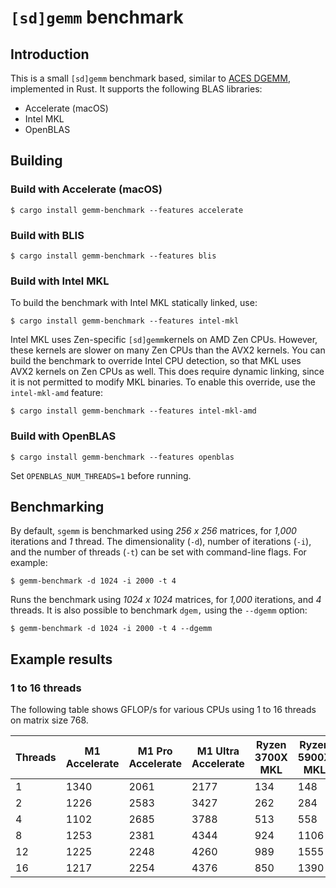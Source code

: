 # `[sd]gemm` benchmark

## Introduction

This is a small `[sd]gemm` benchmark based, similar to
[ACES DGEMM](https://www.lanl.gov/projects/crossroads/benchmarks-performance-analysis.php),
implemented in Rust. It supports the following BLAS libraries:

* Accelerate (macOS)
* Intel MKL
* OpenBLAS

## Building

### Build with Accelerate (macOS)

```
$ cargo install gemm-benchmark --features accelerate
```

### Build with BLIS

```
$ cargo install gemm-benchmark --features blis
```

### Build with Intel MKL

To build the benchmark with Intel MKL statically linked, use:

```
$ cargo install gemm-benchmark --features intel-mkl
```

Intel MKL uses Zen-specific `[sd]gemm`kernels on AMD Zen CPUs.
However, these kernels are slower on many Zen CPUs than the AVX2
kernels. You can build the benchmark to override Intel CPU
detection, so that MKL uses AVX2 kernels on Zen CPUs as well. This
does require dynamic linking, since it is not permitted to modify
MKL binaries. To enable this override, use the `intel-mkl-amd`
feature:

```
$ cargo install gemm-benchmark --features intel-mkl-amd
```

### Build with OpenBLAS

```shell
$ cargo install gemm-benchmark --features openblas
```

Set `OPENBLAS_NUM_THREADS=1` before running.

## Benchmarking

By default, `sgemm` is benchmarked using *256 x 256* matrices, for
*1,000* iterations and *1* thread. The dimensionality (`-d`), number
of iterations (`-i`), and the number of threads (`-t`) can be set
with command-line flags. For example:

```shell
$ gemm-benchmark -d 1024 -i 2000 -t 4
```

Runs the benchmark using *1024 x 1024* matrices, for *1,000* iterations,
and *4* threads. It is also possible to benchmark `dgem,` using the
`--dgemm` option:

```shell
$ gemm-benchmark -d 1024 -i 2000 -t 4 --dgemm
```

## Example results

### 1 to 16 threads

The following table shows GFLOP/s for various CPUs using 1 to 16 threads on
matrix size 768.

| Threads | M1 Accelerate | M1 Pro Accelerate | M1 Ultra Accelerate | Ryzen 3700X MKL | Ryzen 5900X MKL |
|---------|---------------|-------------------|---------------------|-----------------|-----------------|
| 1       | 1340          | 2061              | 2177                | 134             | 148             |
| 2       | 1226          | 2583              | 3427                | 262             | 284             |
| 4       | 1102          | 2685              | 3788                | 513             | 558             |
| 8       | 1253          | 2381              | 4344                | 924             | 1106            |
| 12      | 1225          | 2248              | 4260                | 989             | 1555            |
| 16      | 1217          | 2254              | 4376                | 850             | 1390            |
